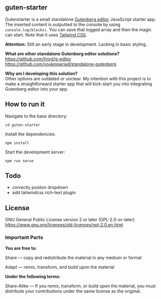 guten-starter
---------

Gutenstarter is a small standalone [Gutenberg editor](https://github.com/WordPress/gutenberg) JavaScript starter app. The inserted content is outputted to the console by using `console.log(blocks)`. You can save that logged array and then the magic can start. Note that it uses [Tailwind CSS](https://tailwindcss.com/).

**Attention:** Still an early stage in development. Lacking in basic styling.

**What are other standalone Gutenberg editor solutions?**  
https://github.com/front/g-editor  
https://github.com/youknowriad/standalone-gutenberg  

**Why am I developing this solution?**  
Other options are outdated or unclear. My intention with this project is to make a straightforward starter app that will kick-start you into integrating Gutenberg editor into your app.

How to run it
---------

Navigate to the base directory:
```
cd guten-starter
```

Install the dependencies:
```
npm install
```

Start the development server:
```
npm run serve
```

Todo
---------

- correctly positon dropdown
- add tailwindcss rich-text plugin

License
---------

GNU General Public License version 2 or later (GPL-2.0-or-later)  
https://www.gnu.org/licenses/old-licenses/gpl-2.0.en.html

### Important Parts

**You are free to:**

Share — copy and redistribute the material in any medium or format  

Adapt — remix, transform, and build upon the material

**Under the following terms:**

Share-Alike — If you remix, transform, or build upon the material, you must distribute your contributions under the same license as the original.


